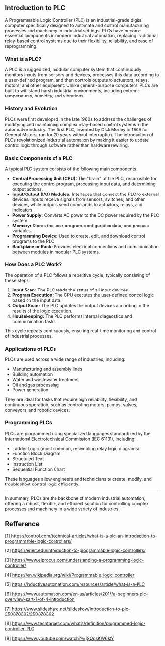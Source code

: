 ## Introduction to PLC

A Programmable Logic Controller (PLC) is an industrial-grade digital computer specifically designed to automate and control manufacturing processes and machinery in industrial settings. PLCs have become essential components in modern industrial automation, replacing traditional relay-based control systems due to their flexibility, reliability, and ease of reprogramming.

### **What is a PLC?**

A PLC is a ruggedized, modular computer system that continuously monitors inputs from sensors and devices, processes this data according to a user-defined program, and then controls outputs to actuators, relays, motors, and other equipment. Unlike general-purpose computers, PLCs are built to withstand harsh industrial environments, including extreme temperatures, humidity, and vibrations.

### **History and Evolution**

PLCs were first developed in the late 1960s to address the challenges of modifying and maintaining complex relay-based control systems in the automotive industry. The first PLC, invented by Dick Morley in 1969 for General Motors, ran for 20 years without interruption. The introduction of PLCs revolutionized industrial automation by making it easier to update control logic through software rather than hardware rewiring.

### **Basic Components of a PLC**

A typical PLC system consists of the following main components:

- **Central Processing Unit (CPU):** The "brain" of the PLC, responsible for executing the control program, processing input data, and determining output actions.
- **Input/Output (I/O) Modules:** Interfaces that connect the PLC to external devices. Inputs receive signals from sensors, switches, and other devices, while outputs send commands to actuators, relays, and indicators.
- **Power Supply:** Converts AC power to the DC power required by the PLC system.
- **Memory:** Stores the user program, configuration data, and process variables.
- **Programming Device:** Used to create, edit, and download control programs to the PLC.
- **Backplane or Rack:** Provides electrical connections and communication between modules in modular PLC systems.

### **How Does a PLC Work?**

The operation of a PLC follows a repetitive cycle, typically consisting of these steps:

1. **Input Scan:** The PLC reads the status of all input devices.
2. **Program Execution:** The CPU executes the user-defined control logic based on the input data.
3. **Output Scan:** The PLC updates the output devices according to the results of the logic execution.
4. **Housekeeping:** The PLC performs internal diagnostics and communication tasks.

This cycle repeats continuously, ensuring real-time monitoring and control of industrial processes.

### **Applications of PLCs**

PLCs are used across a wide range of industries, including:

- Manufacturing and assembly lines
- Building automation
- Water and wastewater treatment
- Oil and gas processing
- Power generation

They are ideal for tasks that require high reliability, flexibility, and continuous operation, such as controlling motors, pumps, valves, conveyors, and robotic devices.

### **Programming PLCs**

PLCs are programmed using specialized languages standardized by the International Electrotechnical Commission (IEC 61131), including:

- Ladder Logic (most common, resembling relay logic diagrams)
- Function Block Diagram
- Structured Text
- Instruction List
- Sequential Function Chart

These languages allow engineers and technicians to create, modify, and troubleshoot control logic efficiently.

---

In summary, PLCs are the backbone of modern industrial automation, offering a robust, flexible, and efficient solution for controlling complex processes and machinery in a wide variety of industries.

## Refference
[1] https://control.com/technical-articles/what-is-a-plc-an-introduction-to-programmable-logic-controllers/  

[2] https://erieit.edu/introduction-to-programmable-logic-controllers/  

[3] https://www.elprocus.com/understanding-a-programming-logic-controller/  

[4] https://en.wikipedia.org/wiki/Programmable_logic_controller  

[5] https://inductiveautomation.com/resources/article/what-is-a-PLC  

[6] https://www.automation.com/en-us/articles/2017/a-beginners-plc-overview-part-1-of-4-introduction  

[7] https://www.slideshare.net/slideshow/introduction-to-plc-250378302/250378302  

[8] https://www.techtarget.com/whatis/definition/programmed-logic-controller-PLC  

[9] https://www.youtube.com/watch?v=jSQcsKW6ktY
